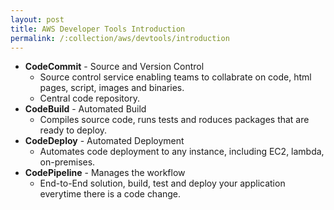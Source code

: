 ```yaml
---
layout: post
title: AWS Developer Tools Introduction
permalink: /:collection/aws/devtools/introduction
---
```


- **CodeCommit** - Source and Version Control
  - Source control service enabling teams to collabrate on code, html pages, script, images and binaries.
  - Central code repository.
- **CodeBuild** - Automated Build
  - Compiles source code, runs tests and roduces packages that are ready to deploy.
- **CodeDeploy** - Automated Deployment
  - Automates code deployment to any instance, including EC2, lambda, on-premises.
- **CodePipeline** - Manages the workflow
  - End-to-End solution, build, test and deploy your application everytime there is a code change.
